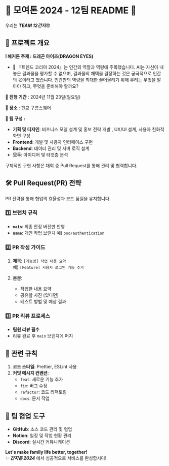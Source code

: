 # 🧡 **모여톤 2024 - 12팀 README** 🧡
우리는 **_TEAM 12간지_**😎

## 🎯 프로젝트 개요
**❕ 해커톤 주제 :  드래곤 아이즈(DRAGON EYES)**  
- 🌟 『트렌드 코리아 2024』는 인간의 역할과 역량에 주목했습니다. AI는 자신이 내놓은 결과물을 평가할 수 없으며, 결과물의 채택을 결정하는 것은 궁극적으로 인간의 몫이라고 했습니다. 인간만의 역량을 최대한 끌어올리기 위해 우리는 무엇을 알아야 하고, 무엇을 준비해야 할까요?

**📅 진행 기간** : 2024년 11월 23일(일요일)

**📍 장소** : 판교 구름스퀘어

**👥 팀 구성 :**
- **기획 및 디자인**: 비즈니스 모델 설계 및 홍보 전략 개발 , UX/UI 설계, 사용자 친화적 화면 구성  
- **Frontend**: 개발 및 사용자 인터페이스 구현
- **Backend**: 데이터 관리 및 서버 로직 설계  
- **모두**: 아이디어 및 타겟층 분석 

구체적인 구현 사항은 대회 중 Pull Request를 통해 관리 및 협력합니다.

## 🛠️ Pull Request(PR) 전략

PR 전략을 통해 협업의 효율성과 코드 품질을 유지합니다.

### 1️⃣ **브랜치 규칙**
- **`main`**: 최종 안정 버전만 반영
- **`name`**: 개인 작업 브랜치
  예) `ooo/authentication`

### 2️⃣ **PR 작성 가이드**
1. **제목**: `[기능명] 작업 내용 요약`  
   예) `[Feature] 사용자 로그인 기능 추가`

2. **본문**:
   - 작업한 내용 요약
   - 공유할 사진 (있다면)
   - 테스트 방법 및 예상 결과

### 3️⃣ **PR 리뷰 프로세스**
- **팀원 리뷰 필수**  
- 리뷰 완료 후 `main` 브랜치에 머지  


## 🔗 관련 규칙

1. **코드 스타일**: Prettier, ESLint 사용  
2. **커밋 메시지 컨벤션**:  
   - `feat`: 새로운 기능 추가  
   - `fix`: 버그 수정  
   - `refactor`: 코드 리팩토링  
   - `docs`: 문서 작업  


## 🚀 팀 협업 도구

- **GitHub**: 소스 코드 관리 및 협업  
- **Notion**: 일정 및 작업 현황 관리  
- **Discord**: 실시간 커뮤니케이션  


**Let's make family life better, together!**  
✨ **_간지톤 2024_** 에서 성공적으로 서비스를 완성합시다!  
